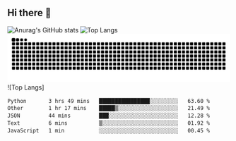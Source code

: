 ## Hi there 👋
![Anurag's GitHub stats](https://github-readme-stats.vercel.app/api?username=CNCoreSteb)
![Top Langs](https://github-readme-stats.vercel.app/api/top-langs/?username=CNCoreSteb)
<picture>
  <source media="(prefers-color-scheme: dark)" srcset="https://raw.githubusercontent.com/CNCoreSteb/CNCoreSteb/output/github-contribution-grid-snake-dark.svg">
  <source media="(prefers-color-scheme: light)" srcset="https://raw.githubusercontent.com/CNCoreSteb/CNCoreSteb/output/github-contribution-grid-snake.svg">
  <img alt="github contribution grid snake animation" src="https://raw.githubusercontent.com/CNCoreSteb/CNCoreSteb/output/github-contribution-grid-snake.svg">
</picture>
![Top Langs]
<!--START_SECTION:waka-->

```txt
Python       3 hrs 49 mins   ████████████████░░░░░░░░░   63.60 %
Other        1 hr 17 mins    █████▒░░░░░░░░░░░░░░░░░░░   21.49 %
JSON         44 mins         ███░░░░░░░░░░░░░░░░░░░░░░   12.28 %
Text         6 mins          ▒░░░░░░░░░░░░░░░░░░░░░░░░   01.92 %
JavaScript   1 min           ░░░░░░░░░░░░░░░░░░░░░░░░░   00.45 %
```

<!--END_SECTION:waka-->


<!--
**CNCoreSteb/CNCoreSteb** is a ✨ _special_ ✨ repository because its `README.md` (this file) appears on your GitHub profile.

Here are some ideas to get you started:

- 🔭 I’m currently working on ...
- 🌱 I’m currently learning ...
- 👯 I’m looking to collaborate on ...
- 🤔 I’m looking for help with ...
- 💬 Ask me about ...
- 📫 How to reach me: ...
- 😄 Pronouns: ...
- ⚡ Fun fact: ...
-->
